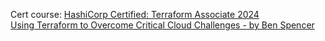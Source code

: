 Cert course: [HashiCorp Certified: Terraform Associate 2024](https://github.com/zealvora/terraform-beginner-to-advanced-resource)  
[Using Terraform to Overcome Critical Cloud Challenges - by Ben Spencer](https://www.youtube.com/playlist?list=PLjsV0nOg54HZLU6pJmSXBlGsITqOGKicv)  
